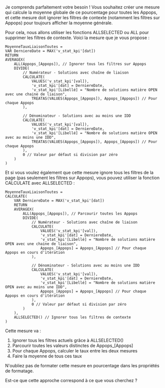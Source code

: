 Je comprends parfaitement votre besoin ! Vous souhaitez créer une mesure qui calcule la moyenne globale de ce pourcentage pour toutes les Appops, et cette mesure doit ignorer les filtres de contexte (notamment les filtres sur Appops) pour toujours afficher la moyenne générale.

Pour cela, nous allons utiliser les fonctions ALLSELECTED ou ALL pour supprimer les filtres de contexte. Voici la mesure que je vous propose :

```
MoyenneTauxLiaisonToutes = 
VAR DerniereDate = MAX('v_stat_kpi'[dat])
RETURN
AVERAGEX(
    ALL(Appops_[Appops]), // Ignorer tous les filtres sur Appops
    DIVIDE(
        // Numérateur - Solutions avec chaîne de liaison
        CALCULATE(
            VALUES('v_stat_kpi'[val]),
            'v_stat_kpi'[dat] = DerniereDate,
            'v_stat_kpi'[Libellé] = "Nombre de solutions matière OPEN avec une chaine de liaison",
            TREATAS(VALUES(Appops_[Appops]), Appops_[Appops]) // Pour chaque Appops
        ),
        
        // Dénominateur - Solutions avec au moins une IDD
        CALCULATE(
            VALUES('v_stat_kpi'[val]),
            'v_stat_kpi'[dat] = DerniereDate,
            'v_stat_kpi'[Libellé] = "Nombre de solutions matière OPEN avec au moins une IDD",
            TREATAS(VALUES(Appops_[Appops]), Appops_[Appops]) // Pour chaque Appops
        ),
        0 // Valeur par défaut si division par zéro
    )
)
```

Et si vous voulez également que cette mesure ignore tous les filtres de la page (pas seulement les filtres sur Appops), vous pouvez utiliser la fonction CALCULATE avec ALLSELECTED :

```
MoyenneTauxLiaisonToutes = 
CALCULATE(
    VAR DerniereDate = MAX('v_stat_kpi'[dat])
    RETURN
    AVERAGEX(
        ALL(Appops_[Appops]), // Parcourir toutes les Appops
        DIVIDE(
            // Numérateur - Solutions avec chaîne de liaison
            CALCULATE(
                VALUES('v_stat_kpi'[val]),
                'v_stat_kpi'[dat] = DerniereDate,
                'v_stat_kpi'[Libellé] = "Nombre de solutions matière OPEN avec une chaine de liaison",
                Appops_[Appops] = Appops_[Appops] // Pour chaque Appops en cours d'itération
            ),
            
            // Dénominateur - Solutions avec au moins une IDD
            CALCULATE(
                VALUES('v_stat_kpi'[val]),
                'v_stat_kpi'[dat] = DerniereDate,
                'v_stat_kpi'[Libellé] = "Nombre de solutions matière OPEN avec au moins une IDD",
                Appops_[Appops] = Appops_[Appops] // Pour chaque Appops en cours d'itération
            ),
            0 // Valeur par défaut si division par zéro
        )
    ),
    ALLSELECTED() // Ignorer tous les filtres de contexte
)
```

Cette mesure va :
1. Ignorer tous les filtres actuels grâce à ALLSELECTED()
2. Parcourir toutes les valeurs distinctes de Appops_[Appops]
3. Pour chaque Appops, calculer le taux entre les deux mesures
4. Faire la moyenne de tous ces taux

N'oubliez pas de formater cette mesure en pourcentage dans les propriétés de formatage.

Est-ce que cette approche correspond à ce que vous cherchez ?

